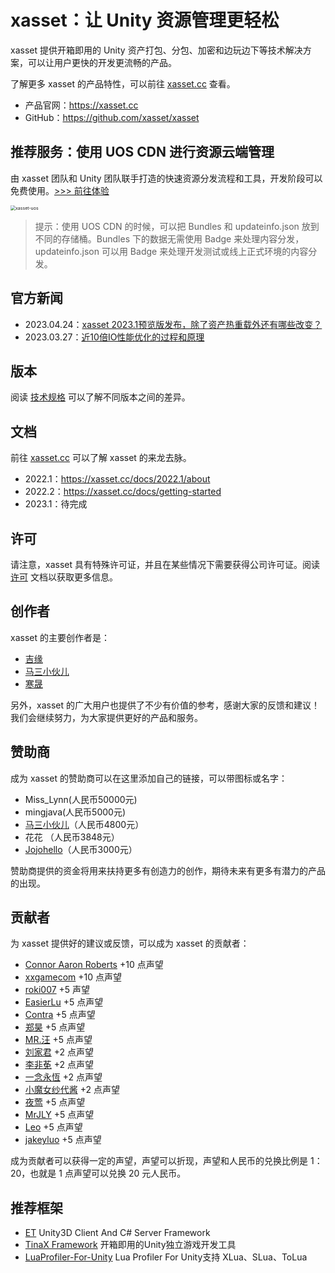 # xasset：让 Unity 资源管理更轻松

xasset 提供开箱即用的 Unity 资产打包、分包、加密和边玩边下等技术解决方案，可以让用户更快的开发更流畅的产品。

了解更多 xasset 的产品特性，可以前往 [xasset.cc](https://xasset.cc) 查看。

- 产品官网：https://xasset.cc
- GitHub：https://github.com/xasset/xasset

## 推荐服务：使用 UOS CDN 进行资源云端管理

由 xasset 团队和 Unity 团队联手打造的快速资源分发流程和工具，开发阶段可以免费使用。[>>> 前往体验](https://uos.unity.cn/partner/xasset)

<img src="https://uos.unity.cn/images/homepage/xasset-hp.png" alt="xasset-uos" style="zoom:50%;" />

> 提示：使用 UOS CDN 的时候，可以把 Bundles 和 updateinfo.json 放到不同的存储桶。Bundles 下的数据无需使用 Badge 来处理内容分发，updateinfo.json 可以用 Badge 来处理开发测试或线上正式环境的内容分发。

## 官方新闻

- 2023.04.24：[xasset 2023.1预览版发布，除了资产热重载外还有哪些改变？](https://mp.weixin.qq.com/s/H2HDtwnp1mG_F4v1TahVJg)
- 2023.03.27：[近10倍IO性能优化的过程和原理](https://mp.weixin.qq.com/s/X0Tc6-UKVqfEXrzSEY17Zw)

## 版本

阅读 [技术规格](https://xasset.cc/price#技术规格) 可以了解不同版本之间的差异。

## 文档

前往 [xasset.cc](https://xasset.cc) 可以了解 xasset 的来龙去脉。

- 2022.1：https://xasset.cc/docs/2022.1/about
- 2022.2：https://xasset.cc/docs/getting-started
- 2023.1：待完成

## 许可

请注意，xasset 具有特殊许可证，并且在某些情况下需要获得公司许可证。阅读 [许可](LICENSE.md) 文档以获取更多信息。

## 创作者

xasset 的主要创作者是：

- [吉缘](https://github.com/mmdnb)
- [马三小伙儿](https://github.com/XINCGer)
- [寒晟](https://github.com/huangchaoqun)

另外，xasset 的广大用户也提供了不少有价值的参考，感谢大家的反馈和建议！我们会继续努力，为大家提供更好的产品和服务。

## 赞助商

成为 xasset 的赞助商可以在这里添加自己的链接，可以带图标或名字：

- Miss_Lynn(人民币50000元)
- mingjava(人民币5000元)
- [马三小伙儿](https://github.com/XINCGer)（人民币4800元）
- 花花 （人民币3848元）
- [Jojohello](https://www.zhihu.com/people/jojohello)（人民币3000元）

赞助商提供的资金将用来扶持更多有创造力的创作，期待未来有更多有潜力的产品的出现。

## 贡献者

为 xasset 提供好的建议或反馈，可以成为 xasset 的贡献者：

- [Connor Aaron Roberts](https://github.com/c0nd3v) +10 点声望
- [xxgamecom](xxgamecom) +10 点声望
- [roki007](https://github.com/roki007) +5 声望
- [EasierLu](https://github.com/EasierLu) +5 点声望
- [Contra]() +5 点声望
- [郑昊](https://github.com/plussign) +5 点声望
- [MR.汪](https://github.com/youyouhx) +5 点声望
- [刘家君](https://github.com/suixin567) +2 点声望
- [李非莬](https://github.com/wynnforthework)  +2 点声望
- [一念永恆](https://github.com/putifeng) +2 点声望
- [小魔女纱代酱](https://github.com/DumoeDss)  +2 点声望
- [夜莺](https://github.com/killop) +5 点声望
- [MrJLY](https://github.com/MrJLY) +5 点声望
- [Leo](https://github.com/liyanlong0885) +5 点声望
- [jakeyluo](https://github.com/jakeyluo) +5 点声望

成为贡献者可以获得一定的声望，声望可以折现，声望和人民币的兑换比例是 1：20，也就是 1 点声望可以兑换 20 元人民币。


## 推荐框架

- [ET](https://github.com/egametang/ET) Unity3D Client And C# Server Framework
- [TinaX Framework](https://tinax.corala.space/) 开箱即用的Unity独立游戏开发工具
- [LuaProfiler-For-Unity](https://github.com/ElPsyCongree/LuaProfiler-For-Unity) Lua Profiler For Unity支持 XLua、SLua、ToLua
